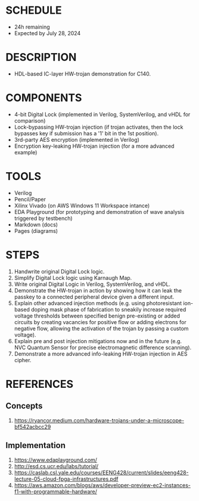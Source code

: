 # SCHEDULE 
* 24h remaining
* Expected by July 28, 2024
  
# DESCRIPTION
* HDL-based IC-layer HW-trojan demonstration for C140.

# COMPONENTS
* 4-bit Digital Lock (implemented in Verilog, SystemVerilog, and vHDL for comparison)
* Lock-bypassing HW-trojan injection (if trojan activates, then the lock bypasses key if submission has a '1' bit in the 1st position).
* 3rd-party AES encryption (implemented in Verilog)
* Encryption key-leaking HW-trojan injection (for a more advanced example)

# TOOLS
* Verilog
* Pencil/Paper
* Xilinx Vivado (on AWS Windows 11 Workspace intance)
* EDA Playground (for prototyping and demonstration of wave analysis triggered by testbench)
* Markdown (docs)
* Pages (diagrams)

# STEPS
1. Handwrite original Digital Lock logic. 
2. Simplify Digital Lock logic using Karnaugh Map. 
3. Write original Digital Logic in Verilog, SystemVerilog, and vHDL. 
4. Demonstrate the HW-trojan in action by showing how it can leak the passkey to a connected peripheral device given a different input.
5. Explain other advanced injection methods (e.g. using photoresistant ion-based doping mask phase of fabrication to sneakily increase required voltage thresholds between specified benign pre-existing or added circuits by creating vacancies for positive flow or adding electrons for negative flow, allowing the activation of the trojan by passing a custom voltage).
6. Explain pre and post injection mitigations now and in the future (e.g. NVC Quantum Sensor for precise electromagnetic difference scanning).
7. Demonstrate a more advanced info-leaking HW-trojan injection in AES cipher. 

# REFERENCES
## Concepts
1. <https://ryancor.medium.com/hardware-trojans-under-a-microscope-bf542acbcc29>
## Implementation
1. <https://www.edaplayground.com/>
2. <http://esd.cs.ucr.edu/labs/tutorial/>
3. <https://caslab.csl.yale.edu/courses/EENG428/current/slides/eeng428-lecture-05-cloud-fpga-infrastructures.pdf>
4. <https://aws.amazon.com/blogs/aws/developer-preview-ec2-instances-f1-with-programmable-hardware/>
